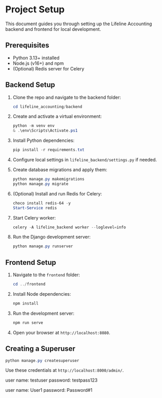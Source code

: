 # Project Setup

This document guides you through setting up the Lifeline Accounting backend and frontend for local development.

## Prerequisites
- Python 3.13+ installed
- Node.js (v16+) and npm
- (Optional) Redis server for Celery

## Backend Setup

1. Clone the repo and navigate to the backend folder:
   ```powershell
   cd lifeline_accounting/backend
   ```

2. Create and activate a virtual environment:
   ```powershell
   python -m venv env
   & .\env\Scripts\Activate.ps1
   ```

3. Install Python dependencies:
   ```powershell
   pip install -r requirements.txt
   ```

4. Configure local settings in `lifeline_backend/settings.py` if needed.

5. Create database migrations and apply them:
   ```powershell
   python manage.py makemigrations
   python manage.py migrate
   ```

6. (Optional) Install and run Redis for Celery:
   ```powershell
   choco install redis-64 -y
   Start-Service redis
   ```

7. Start Celery worker:
   ```powershell
   celery -A lifeline_backend worker --loglevel=info
   ```

8. Run the Django development server:
   ```powershell
   python manage.py runserver
   ```

## Frontend Setup

1. Navigate to the `frontend` folder:
   ```powershell
   cd ../frontend
   ```

2. Install Node dependencies:
   ```powershell
   npm install
   ```

3. Run the development server:
   ```powershell
   npm run serve
   ```

4. Open your browser at `http://localhost:8080`.  

## Creating a Superuser

```powershell
python manage.py createsuperuser
```  
Use these credentials at `http://localhost:8000/admin/`.

user name: testuser
password: testpass123

user name: User1
password: Password#1